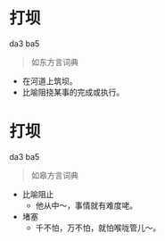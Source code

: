 # 打坝
da3 ba5
> 如东方言词典
- 在河道上筑坝。
- 比喻阻挠某事的完成或执行。

# 打坝
da3 ba5
> 如皋方言词典
- 比喻阻止
  - 他从中～，事情就有难度咾。
- 堵塞
  - 千不怕，万不怕，就怕喉咙管儿～。
